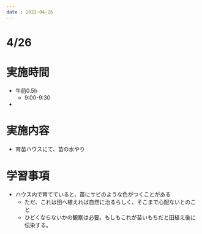 ```yaml
---
date : 2022-04-26
---
```

# 4/26

# 実施時間

- 午前0.5h
    - 9:00-9:30
- 

# 実施内容

- 育苗ハウスにて、苗の水やり

# 学習事項

- ハウス内で育てていると、苗にサビのような色がつくことがある
    - ただ、これは田へ植えれば自然に治るらしく、そこまで心配ないとのこと
    - ひどくならないかの観察は必要。もしもこれが苗いもちだと田植え後に伝染する。